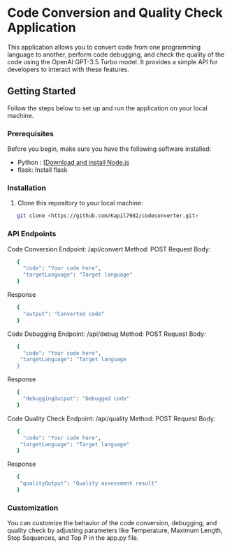 # Code Conversion and Quality Check Application

This application allows you to convert code from one programming language to another, perform code debugging, and check the quality of the code using the OpenAI GPT-3.5 Turbo model. It provides a simple API for developers to interact with these features.

## Getting Started

Follow the steps below to set up and run the application on your local machine.

### Prerequisites

Before you begin, make sure you have the following software installed:

- Python : [[Download and install Node.js](https://nodejs.org/](https://www.python.org/downloads/))
- flask: Install flask

### Installation

1. Clone this repository to your local machine:

```bash
   git clone <https://github.com/Kapil7982/codeconverter.git>
```

### API Endpoints
Code Conversion
Endpoint: /api/convert
Method: POST
Request Body:
```bash
   {
     "code": "Your code here",
     "targetLanguage": "Target language"
   }
```
Response
```bash
   {
     "output": "Converted code"
   }
```

Code Debugging
Endpoint: /api/debug
Method: POST
Request Body:
```bash
   {
     "code": "Your code here",
    "targetLanguage": "Target language
   }
```
Response
```bash
   {
     "debuggingOutput": "Debugged code"
   }
```

Code Quality Check
Endpoint: /api/quality
Method: POST
Request Body:
```bash
   {
     "code": "Your code here",
    "targetLanguage": "Target language"
   }
```
Response
```bash
   {
    "qualityOutput": "Quality assessment result"
   }
```
### Customization
You can customize the behavior of the code conversion, debugging, and quality check by adjusting parameters like Temperature, Maximum Length, Stop Sequences, and Top P in the app.py file.
